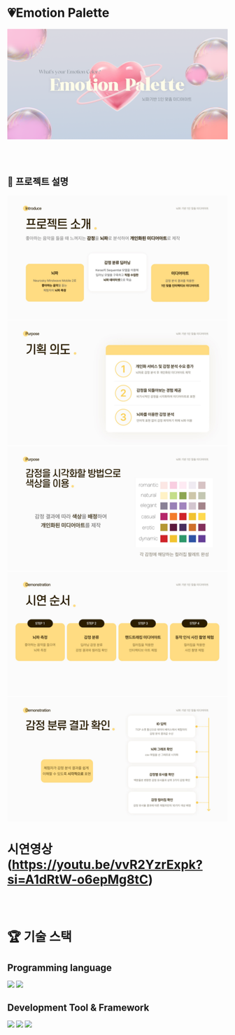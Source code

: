 # 💗Emotion Palette
![image](project_image/title.png)


<br/>
<br/>

## 🎥 프로젝트 설명
![image](project_image/슬라이드4.JPG)
![image](project_image/슬라이드6.JPG)
![image](project_image/슬라이드8.JPG)
![image](project_image/슬라이드10.JPG)
![image](project_image/슬라이드18.JPG)

# 시연영상(https://youtu.be/vvR2YzrExpk?si=A1dRtW-o6epMg8tC)

<br/>
<br/>

# 🏆 기술 스택
## Programming language

<img src="https://img.shields.io/badge/Python-3776AB?style=for-the-badge&logo=python&logoColor=white"/> <img src="https://img.shields.io/badge/C%23-8A2BE2?style=for-the-badge"/>
<br/>

## Development Tool & Framework
<img src="https://img.shields.io/badge/unity-000000?style=for-the-badge&logo=Unity&logoColor=white"/> <img src="https://img.shields.io/badge/pycharm-000000?style=for-the-badge&logo=pycharm&logoColor=white"/> <img src="https://img.shields.io/badge/firebase-dd2c00?style=for-the-badge&logo=pycharm&logoColor=white"/>
<br/>





